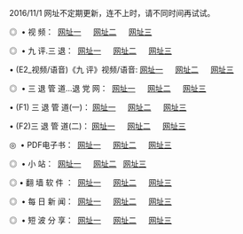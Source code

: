 2016/11/1 网址不定期更新，连不上时，请不同时间再试试。
<p>◎   • 视 频： 
<a href="http://kyd.taiwans.tw/tv/" target="_blank">网址一</a> 　 
<a href="http://kyd.taiwans.tw/9018.html" target="_blank">网址二</a> 　 
<a href="http://kyd.taiwans.tw/9449.html" target="_blank">网址三</a></p>
<p>◎   • 九 评.三 退：  
<a href="http://kyd.taiwans.tw/tt/" target="_blank">网址一</a> 　 
<a href="http://kyd.taiwans.tw/v2/" target="_blank">网址二</a> 　 
<a href="http://kyd.taiwans.tw/t/" target="_blank">网址三</a> 　</p>
<p>  • (E2_视频/语音)《九 评》视频/语音: 
<a href="http://kyd.taiwans.tw/7738.html" target="_blank">网址一</a> 　 
<a href="http://kyd.taiwans.tw/7614.html" target="_blank">网址二</a> 　 
<a href="http://kyd.taiwans.tw/7633.html" target="_blank">网址三</a></p>
<p>◎   • 三 退 管 道...退 党 网：  
<a href="http://kyd.taiwans.tw/go/8/" target="_blank">网址一</a> 　 
<a href="http://kyd.taiwans.tw/go/8/" target="_blank">网址二</a> 　 
<a href="http://kyd.taiwans.tw/go/8/" target="_blank">网址三</a></p>
<p>  • (F1) 三 退 管 道(一)： 
<a href="http://kyd.taiwans.tw/dd/" target="_blank">网址一</a> 　 
<a href="http://kyd.taiwans.tw/dd/" target="_blank">网址二</a> 　 
<a href="http://kyd.taiwans.tw/dd/" target="_blank">网址三</a></p>
<p>  • (F2)三 退 管 道(二)： 
<a href="http://kyd.taiwans.tw/d/" target="_blank">网址一</a> 　 
<a href="http://kyd.taiwans.tw/d/" target="_blank">网址二</a> 　 
<a href="http://kyd.taiwans.tw/d/" target="_blank">网址三</a></p>
<p>◎   • PDF电子书：  
<a href="http://kyd.taiwans.tw/p/" target="_blank">网址一</a> 　 
<a href="http://kyd.taiwans.tw/p/" target="_blank">网址二</a> 　 
<a href="http://kyd.taiwans.tw/p/" target="_blank">网址三</a></p>
<p>◎ </span>  •  小 站：  
<a href="http://kyd.taiwans.tw/" target="_blank">网址一</a> 　 
<a href="http://kyd.taiwans.tw/" target="_blank">网址二</a>   
<a href="http://kyd.taiwans.tw/" target="_blank">网址三</a></p>
<p>◎  • 翻 墙 软 件 ：  
<a href="http://kyd.taiwans.tw/ff/" target="_blank">网址一</a> 　 
<a href="http://kyd.taiwans.tw/ff/" target="_blank">网址二</a> 　 
<a href="http://kyd.taiwans.tw/ff/" target="_blank">网址三</a></p>
<p>◎ </span>  • 每 日 新 闻：  
<a href="http://kyd.taiwans.tw/day/" target="_blank">网址一</a> 　 
<a href="http://kyd.taiwans.tw/day/" target="_blank">网址二</a> 　 
<a href="http://kyd.taiwans.tw/day/" target="_blank">网址三</a></p>
<p>◎ </span>  • 短 波 分 享：  
<a href="http://kyd.taiwans.tw/h/" target="_blank">网址一</a> 　 
<a href="http://kyd.taiwans.tw/h/" target="_blank">网址二</a> 　 
<a href="http://kyd.taiwans.tw/h/" target="_blank">网址三</a></p>
